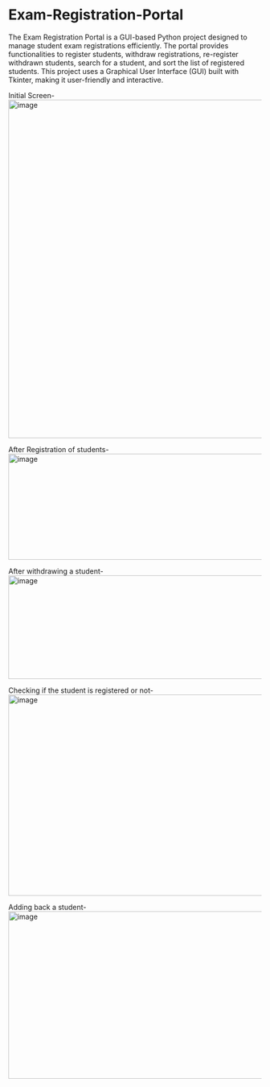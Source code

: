 # Exam-Registration-Portal

The Exam Registration Portal is a GUI-based Python project designed to manage student exam registrations efficiently. The portal provides functionalities to register students, withdraw registrations, re-register withdrawn students, search for a student, and sort the list of registered students.  This project uses a Graphical User Interface (GUI) built with Tkinter, making it user-friendly and interactive.

Initial Screen-
<img width="697" height="673" alt="image" src="https://github.com/user-attachments/assets/30f74818-5f07-4214-8804-56ac2d397330" />

After Registration of students-
<img width="940" height="211" alt="image" src="https://github.com/user-attachments/assets/f684effe-19d3-4a9d-aa9c-14fac028d981" />

After withdrawing a student-
<img width="940" height="206" alt="image" src="https://github.com/user-attachments/assets/55f6b056-dd12-4027-bb05-6a63db430ae8" />

Checking if the student is registered or not-
<img width="940" height="400" alt="image" src="https://github.com/user-attachments/assets/df235871-bead-4c62-b7a8-2983b5af8f30" />

Adding back a student-
<img width="709" height="333" alt="image" src="https://github.com/user-attachments/assets/be9eb3a1-9b2f-4994-872d-94590461ca0f" />
